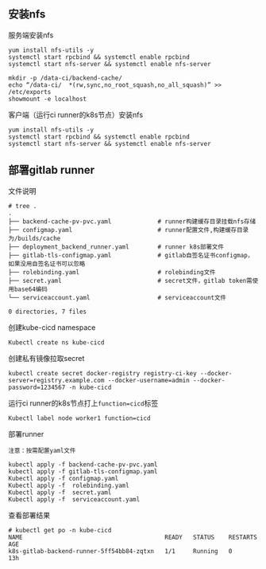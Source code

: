 ## 安装nfs

服务端安装nfs

```shell
yum install nfs-utils -y
systemctl start rpcbind && systemctl enable rpcbind
systemctl start nfs-server && systemctl enable nfs-server

mkdir -p /data-ci/backend-cache/
echo “/data-ci/  *(rw,sync,no_root_squash,no_all_squash)” >>  /etc/exports
showmount -e localhost
```

客户端（运行ci runner的k8s节点）安装nfs

```shell
yum install nfs-utils -y
systemctl start rpcbind && systemctl enable rpcbind
systemctl start nfs-server && systemctl enable nfs-server
```



 ## 部署gitlab runner
文件说明
```shell
# tree .
.
├── backend-cache-pv-pvc.yaml             # runner构建缓存目录挂载nfs存储
├── configmap.yaml                        # runner配置文件,构建缓存目录为/builds/cache
├── deployment_backend_runner.yaml        # runner k8s部署文件
├── gitlab-tls-configmap.yaml             # gitlab自签名证书configmap，如果没用自签名证书可以忽略
├── rolebinding.yaml                      # rolebinding文件
├── secret.yaml                           # secret文件，gitlab token需使用base64编码
└── serviceaccount.yaml                   # serviceaccount文件

0 directories, 7 files
```


创建kube-cicd  namespace

```shell
Kubectl create ns kube-cicd
```


创建私有镜像拉取secret

```shell
kubectl create secret docker-registry registry-ci-key --docker-server=registry.example.com --docker-username=admin --docker-password=1234567 -n kube-cicd
```

运行ci runner的k8s节点打上`function=cicd`标签

```shell
Kubectl label node worker1 function=cicd
```


部署runner

`注意：按需配置yaml文件`

```shell
kubectl apply -f backend-cache-pv-pvc.yaml
kubectl apply -f gitlab-tls-configmap.yaml
Kubectl apply -f configmap.yaml
Kubectl apply -f  rolebinding.yaml
Kubectl apply -f  secret.yaml 
Kubectl apply -f  serviceaccount.yaml
```

查看部署结果
```shell
# kubectl get po -n kube-cicd
NAME                                        READY   STATUS    RESTARTS   AGE
k8s-gitlab-backend-runner-5ff54bb84-zqtxn   1/1     Running   0          13h
```







 

 

 

 